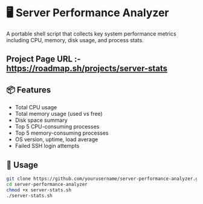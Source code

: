 # 🖥️ Server Performance Analyzer

A portable shell script that collects key system performance metrics including CPU, memory, disk usage, and process stats.

## Project Page URL :- https://roadmap.sh/projects/server-stats

## 📦 Features

- Total CPU usage
- Total memory usage (used vs free)
- Disk space summary
- Top 5 CPU-consuming processes
- Top 5 memory-consuming processes
- OS version, uptime, load average
- Failed SSH login attempts

## 🚀 Usage

```bash
git clone https://github.com/yourusername/server-performance-analyzer.git
cd server-performance-analyzer
chmod +x server-stats.sh
./server-stats.sh
